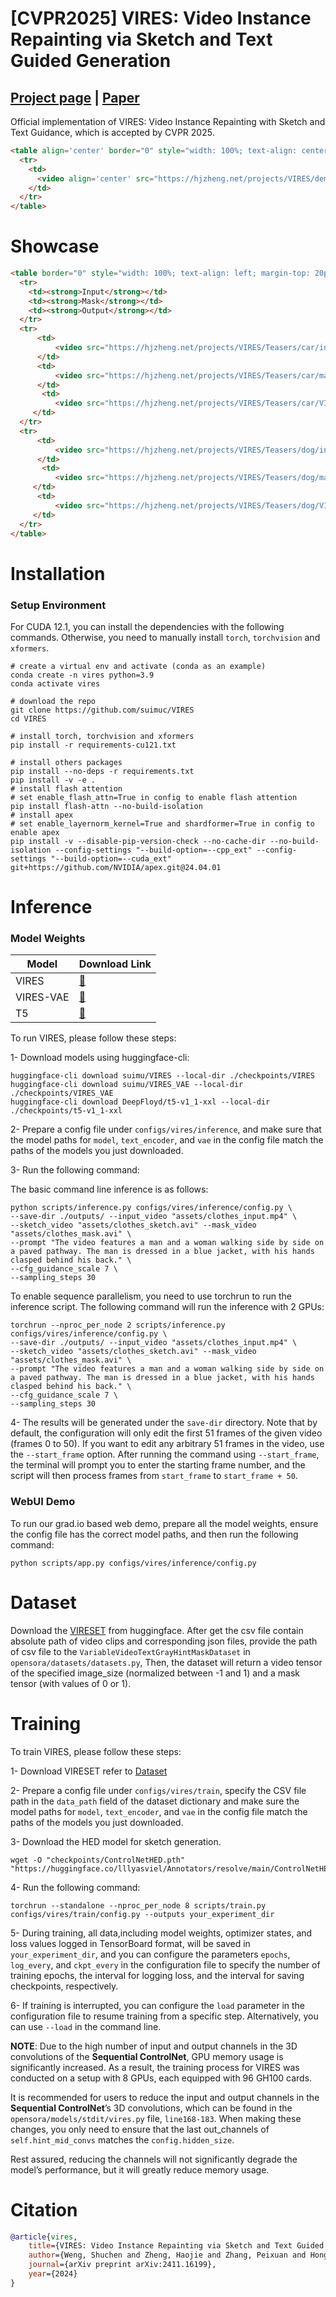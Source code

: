 # [CVPR2025] VIRES: Video Instance Repainting via Sketch and Text Guided Generation
## [Project page](https://hjzheng.net/projects/VIRES/) | [Paper](https://arxiv.org/abs/2411.16199)
Official implementation of VIRES: Video Instance Repainting with Sketch and Text Guidance, which is accepted by CVPR 2025.
```html
<table align='center' border="0" style="width: 100%; text-align: center; margin-top: 80px;">
  <tr>
    <td>
      <video align='center' src="https://hjzheng.net/projects/VIRES/demo_video.mp4" muted autoplay loop></video>
    </td>
  </tr>
</table>
```
# Showcase
```html
<table border="0" style="width: 100%; text-align: left; margin-top: 20px;">
  <tr>
    <td><strong>Input</strong></td>
    <td><strong>Mask</strong></td>
    <td><strong>Output</strong></td>
  </tr>
  <tr>
      <td>
          <video src="https://hjzheng.net/projects/VIRES/Teasers/car/input.mp4" width="100%" controls autoplay loop></video>
      </td>
      <td>
          <video src="https://hjzheng.net/projects/VIRES/Teasers/car/mask.mp4" width="100%" controls autoplay loop></video>
      </td>
       <td>
          <video src="https://hjzheng.net/projects/VIRES/Teasers/car/VIRES.mp4" width="100%" controls autoplay loop></video>
     </td>
  </tr>
  <tr>
      <td>
          <video src="https://hjzheng.net/projects/VIRES/Teasers/dog/input.mp4" width="100%" controls autoplay loop></video>
      </td>
       <td>
          <video src="https://hjzheng.net/projects/VIRES/Teasers/dog/mask.mp4" width="100%" controls autoplay loop></video>
     </td>
      <td>
          <video src="https://hjzheng.net/projects/VIRES/Teasers/dog/VIRES.mp4" width="100%" controls autoplay loop></video>
     </td>
  </tr>
</table>
```
# Installation
### Setup Environment
For CUDA 12.1, you can install the dependencies with the following commands. Otherwise, you need to manually install `torch`, `torchvision` and `xformers`.
```shell
# create a virtual env and activate (conda as an example)
conda create -n vires python=3.9
conda activate vires

# download the repo
git clone https://github.com/suimuc/VIRES
cd VIRES

# install torch, torchvision and xformers
pip install -r requirements-cu121.txt

# install others packages
pip install --no-deps -r requirements.txt
pip install -v -e .
# install flash attention
# set enable_flash_attn=True in config to enable flash attention
pip install flash-attn --no-build-isolation
# install apex
# set enable_layernorm_kernel=True and shardformer=True in config to enable apex
pip install -v --disable-pip-version-check --no-cache-dir --no-build-isolation --config-settings "--build-option=--cpp_ext" --config-settings "--build-option=--cuda_ext" git+https://github.com/NVIDIA/apex.git@24.04.01
```

# Inference
### Model Weights
| Model     | Download Link|
|-----------| ----------------------------------------------- |
| VIRES     | [:link:](https://huggingface.co/suimu/VIRES) |
| VIRES-VAE | [:link:](https://huggingface.co/suimu/VIRES_VAE) |
| T5        | [:link:](https://huggingface.co/DeepFloyd/t5-v1_1-xxl) |

To run VIRES, please follow these steps:

1- Download models using huggingface-cli:
```shell
huggingface-cli download suimu/VIRES --local-dir ./checkpoints/VIRES
huggingface-cli download suimu/VIRES_VAE --local-dir ./checkpoints/VIRES_VAE
huggingface-cli download DeepFloyd/t5-v1_1-xxl --local-dir ./checkpoints/t5-v1_1-xxl
```
2- Prepare a config file under `configs/vires/inference`, and make sure that the model paths 
for `model`, `text_encoder`, and `vae` in the config file match the paths of the models you just downloaded.

3- Run the following command:

The basic command line inference is as follows:
```shell
python scripts/inference.py configs/vires/inference/config.py \
--save-dir ./outputs/ --input_video "assets/clothes_input.mp4" \
--sketch_video "assets/clothes_sketch.avi" --mask_video "assets/clothes_mask.avi" \
--prompt "The video features a man and a woman walking side by side on a paved pathway. The man is dressed in a blue jacket, with his hands clasped behind his back." \
--cfg_guidance_scale 7 \
--sampling_steps 30
```
To enable sequence parallelism, you need to use torchrun to run the inference script. 
The following command will run the inference with 2 GPUs:
```shell
torchrun --nproc_per_node 2 scripts/inference.py configs/vires/inference/config.py \
--save-dir ./outputs/ --input_video "assets/clothes_input.mp4" \
--sketch_video "assets/clothes_sketch.avi" --mask_video "assets/clothes_mask.avi" \
--prompt "The video features a man and a woman walking side by side on a paved pathway. The man is dressed in a blue jacket, with his hands clasped behind his back." \
--cfg_guidance_scale 7 \
--sampling_steps 30
```

4- The results will be generated under the `save-dir` directory. Note that by default, 
the configuration will only edit the first 51 frames of the given video (frames 0 to 50). 
If you want to edit any arbitrary 51 frames in the video, use the `--start_frame` option. 
After running the command using `--start_frame`, the terminal will prompt you to enter the starting frame number, 
and the script will then process frames from `start_frame` to `start_frame + 50`.
### WebUI Demo
To run our grad.io based web demo, prepare all the model weights, 
ensure the config file has the correct model paths, and then run the following command:
```shell
python scripts/app.py configs/vires/inference/config.py
```

# Dataset
Download the [VIRESET](https://huggingface.co/datasets/suimu/VIRESET) from huggingface. After get the csv file contain 
absolute path of video clips and corresponding json files, 
provide the path of csv file to the `VariableVideoTextGrayHintMaskDataset` in `opensora/datasets/datasets.py`, 
Then, the dataset will return a video tensor of the specified image_size (normalized between -1 and 1) 
and a mask tensor (with values of 0 or 1).


# Training
To train VIRES, please follow these steps:

1- Download VIRESET refer to [Dataset](#dataset)

2- Prepare a config file under `configs/vires/train`, specify the CSV file path in the `data_path` field 
of the dataset dictionary and make sure the model paths  for `model`, `text_encoder`, and `vae` in the config file 
match the paths of the models you just downloaded.

3- Download the HED model for sketch generation.
```shell
wget -O "checkpoints/ControlNetHED.pth" "https://huggingface.co/lllyasviel/Annotators/resolve/main/ControlNetHED.pth"
```

4- Run the following command:
```shell
torchrun --standalone --nproc_per_node 8 scripts/train.py configs/vires/train/config.py --outputs your_experiment_dir
```
5- During training, 
all data,including model weights, optimizer states, and loss values logged in TensorBoard format,
will be saved in `your_experiment_dir`, and you can configure the parameters `epochs`, `log_every`, 
and `ckpt_every` in the configuration file to specify the number of training epochs, 
the interval for logging loss, and the interval for saving checkpoints, respectively.

6- If training is interrupted, you can configure the `load` parameter in the configuration file 
to resume training from a specific step. Alternatively, you can use `--load` in the command line.

**NOTE**: Due to the high number of input and output channels in the 3D convolutions of the **Sequential ControlNet**, 
GPU memory usage is significantly increased. As a result, the training process for VIRES 
was conducted on a setup with 8 GPUs, each equipped with 96 GH100 cards. 

It is recommended for users to reduce the input and output channels in the **Sequential ControlNet**’s 3D convolutions, 
which can be found in the `opensora/models/stdit/vires.py` file, `line168-183`. 
When making these changes, you only need to ensure that the last out_channels of `self.hint_mid_convs` matches the `config.hidden_size`.

Rest assured, reducing the channels will not significantly degrade the model’s performance, but it will greatly reduce memory usage.

# Citation
```bibtex
@article{vires,
    title={VIRES: Video Instance Repainting via Sketch and Text Guided Generation},
    author={Weng, Shuchen and Zheng, Haojie and Zhang, Peixuan and Hong, Yuchen and Jiang, Han and Li, Si and Shi, Boxin},
    journal={arXiv preprint arXiv:2411.16199},
    year={2024}
}
```
